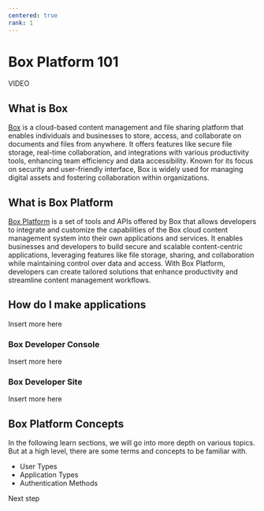 ```yaml
---
centered: true
rank: 1
---
```


# Box Platform 101

VIDEO

## What is Box

[Box][box] is a cloud-based content management
and file sharing platform that enables
individuals and businesses to store, access, and collaborate on documents and
files from anywhere. It offers features like secure file storage, real-time
collaboration, and integrations with various productivity tools, enhancing team
efficiency and data accessibility. Known for its focus on security and
user-friendly interface, Box is widely used for managing digital assets and
fostering collaboration within organizations.

## What is Box Platform

[Box Platform][platform] is a set of tools and APIs offered by Box that
allows developers to integrate and
customize the capabilities of the Box cloud content
management system into their own applications and services. It enables
businesses and developers to build
secure and scalable content-centric applications,
leveraging features like file storage, sharing, and collaboration while
maintaining control over data and access. With Box Platform, developers can
create tailored solutions that enhance productivity and streamline content
management workflows.

## How do I make applications

Insert more here

### Box Developer Console

Insert more here

### Box Developer Site

Insert more here

## Box Platform Concepts

In the following learn sections, we will go into more depth on various topics.
But at a high level, there are some terms and concepts to be familiar with.

- User Types
- Application Types
- Authentication Methods

<Next>
  Next step
</Next>

[box]: https://www.box.com
[platform]: https://www.box.com/platform
[usertypes]: g://getting-started/user-types/
[apptypes]: g://applications/select/
[authmethods]: g://authentication/select/
